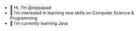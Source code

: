 - 👋 Hi, I’m @mppapad
- 👀 I’m interested in learning new skills on Computer Science & Programming
- 🌱 I’m currently learning Java

<!---
mppapad/mppapad is a ✨ special ✨ repository because its `README.md` (this file) appears on your GitHub profile.
You can click the Preview link to take a look at your changes.
--->
